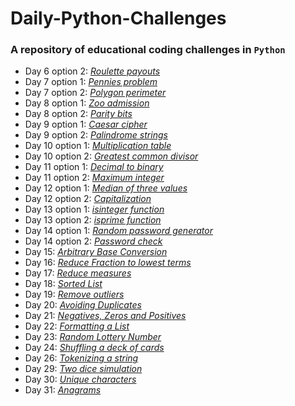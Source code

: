# **Daily-Python-Challenges**

### A repository of educational coding challenges in `Python`

- Day 6 option 2:   [_Roulette payouts_](https://github.com/malvina-s/Daily-Python-Challenges/blob/main/Day%206_option2)
- Day 7 option 1:   [_Pennies problem_](https://github.com/malvina-s/Daily-Python-Challenges/blob/main/Day%207_option1)
- Day 7 option 2:   [_Polygon perimeter_](https://github.com/malvina-s/Daily-Python-Challenges/blob/main/Day%207_option2)
- Day 8 option 1:   [_Zoo admission_](https://github.com/malvina-s/Daily-Python-Challenges/blob/main/Day%208_option1)
- Day 8 option 2:   [_Parity bits_](https://github.com/malvina-s/Daily-Python-Challenges/blob/main/Day%208_option2)
- Day 9 option 1:   [_Caesar cipher_](https://github.com/malvina-s/Daily-Python-Challenges/blob/main/Day%209_option1)
- Day 9 option 2:   [_Palindrome strings_](https://github.com/malvina-s/Daily-Python-Challenges/blob/main/Day%209_option2)
- Day 10 option 1:  [_Multiplication table_](https://github.com/malvina-s/Daily-Python-Challenges/blob/main/Day%2010_option1)
- Day 10 option 2:  [_Greatest common divisor_](https://github.com/malvina-s/Daily-Python-Challenges/blob/main/Day%2010_option2)
- Day 11 option 1:  [_Decimal to binary_](https://github.com/malvina-s/Daily-Python-Challenges/blob/main/Day%2011_option1)
- Day 11 option 2:  [_Maximum integer_](https://github.com/malvina-s/Daily-Python-Challenges/blob/main/Day%2011_option2)
- Day 12 option 1:  [_Median of three values_](https://github.com/malvina-s/Daily-Python-Challenges/blob/main/Day%2012_option1)
- Day 12 option 2:  [_Capitalization_](https://github.com/malvina-s/Daily-Python-Challenges/blob/main/Day%2012_option2)
- Day 13 option 1:  [_isinteger function_](https://github.com/malvina-s/Daily-Python-Challenges/blob/main/Day%2013_option1)
- Day 13 option 2:  [_isprime function_](https://github.com/malvina-s/Daily-Python-Challenges/blob/main/Day%2013_option2)
- Day 14 option 1:  [_Random password generator_](https://github.com/malvina-s/Daily-Python-Challenges/blob/main/Day%2014_option1)
- Day 14 option 2:  [_Password check_](https://github.com/malvina-s/Daily-Python-Challenges/blob/main/Day%2014_option2)
- Day 15:  [_Arbitrary Base Conversion_](https://github.com/malvina-s/Daily-Python-Challenges/blob/main/Day%2015)
- Day 16:  [_Reduce Fraction to lowest terms_](https://github.com/malvina-s/Daily-Python-Challenges/blob/main/Day%2016)
- Day 17: [_Reduce measures_](https://github.com/malvina-s/Daily-Python-Challenges/blob/main/Day%2017)
- Day 18: [_Sorted List_](https://github.com/malvina-s/Daily-Python-Challenges/blob/main/Day%2018)
- Day 19: [_Remove outliers_](https://github.com/malvina-s/Daily-Python-Challenges/blob/main/Day%2019)
- Day 20: [_Avoiding Duplicates_](https://github.com/malvina-s/Daily-Python-Challenges/blob/main/Day%2020)
- Day 21: [_Negatives, Zeros and Positives_](https://github.com/malvina-s/Daily-Python-Challenges/blob/main/Day%2021)
- Day 22: [_Formatting a List_](https://github.com/malvina-s/Daily-Python-Challenges/blob/main/Day%2022)
- Day 23: [_Random Lottery Number_](https://github.com/malvina-s/Daily-Python-Challenges/blob/main/Day%2023)
- Day 24: [_Shuffling a deck of cards_](https://github.com/malvina-s/Daily-Python-Challenges/blob/main/Day%2024)
- Day 26: [_Tokenizing a string_](https://github.com/malvina-s/Daily-Python-Challenges/blob/main/Day%2026)
- Day 29: [_Two dice simulation_](https://github.com/malvina-s/Daily-Python-Challenges/blob/main/Day%2029)
- Day 30: [_Unique characters_](https://github.com/malvina-s/Daily-Python-Challenges/blob/main/Day%2030)
- Day 31: [_Anagrams_](https://github.com/malvina-s/Daily-Python-Challenges/blob/main/Day%2031)